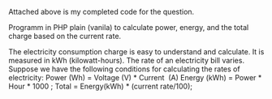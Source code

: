 Attached above is my completed code for the question.

Programm in PHP plain (vanila) to calculate power, energy, and the total charge based on the current rate.

The electricity consumption charge is easy to understand and calculate. It is measured in kWh (kilowatt-hours). The rate of an electricity bill varies. Suppose we have the following conditions for calculating the rates of electricity:
Power (Wh) = Voltage (V) * Current  (A)
Energy (kWh) = Power * Hour * 1000 ;
Total = Energy(kWh) * (current rate/100);
